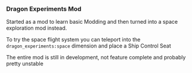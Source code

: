 ### Dragon Experiments Mod

Started as a mod to learn basic Modding and then turned into a space exploration mod instead.

To try the space flight system you can teleport into the `dragon_experiments:space` dimension and place a Ship Control Seat

The entire mod is still in development, not feature complete and probably pretty unstable